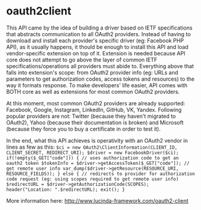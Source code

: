 # oauth2client

This API came by the idea of building a driver based on IETF specifications that abstracts communication to all OAuth2 providers. Instead of having to download and install each provider's specific driver (eg: Facebook PHP API), as it usually happens, it thould be enough to install this API and load vendor-specific extension on top of it. Extension is needed because API core does not attempt to go above the layer of common IETF specifications/operations all providers must abide to. Everything above that falls into extension's scope: from OAuth2 provider info (eg: URLs and parameters to get authorization codes, access tokens and resources) to the way it formats response. To make developers' life easier, API comes with BOTH core as well as extensions for most common OAuth2 providers.

At this moment, most common OAuth2 providers are already supported: Facebook, Google, Instagram, LinkedIn, GitHub, VK, Yandex. Following popular providers are not: Twitter (because they haven't migrated to OAuth2), Yahoo (because their documentation is broken) and Microsoft (because they force you to buy a certificate in order to test it).

In the end, what this API achieves is operativity with an OAuth2 vendor in lines as few as this:
`
$ci = new OAuth2\ClientInformation(CLIENT_ID, CLIENT_SECRET, REDIRECT_URI);
$driver = new FacebookDriver($ci);
if(!empty($_GET["code"])) {
	// uses authorization code to get an oauth2 token
	$tokenInfo = $driver->getAccessToken($_GET["code"]);
	// get remote user info
	var_dump($driver->getResource(RESOURCE_URI, RESOURCE_FIELDS));
} else {
	// redirects to provider for authorization code request (eg: using scopes required to get remote user info)
	$redirectURL = $driver->getAuthorizationCode(SCOPES);
	header("Location: ".$redirectURL);
	exit();
}
`

More information here:
http://www.lucinda-framework.com/oauth2-client
